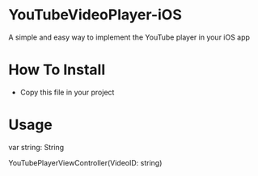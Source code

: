 # YouTubeVideoPlayer-iOS
A simple and easy way to implement the YouTube player in your iOS app


# How To Install
- Copy this file in your project


# Usage

var string: String

YouTubePlayerViewController(VideoID: string)




